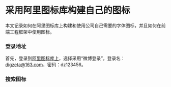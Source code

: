 # 采用阿里图标库构建自己的图标

本文记录如何在阿里图标库上构建和使用公司自己需要的字体图标，并且如何在前端工程框架中使用图标。

### 登录地址

首先，登录到[阿里图标库上](http://www.iconfont.cn/)，选择采用“微博登录”，登录名：digzeta@163.com，密码：dz123456。

### 搜索图标



